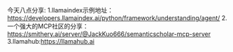 今天八点分享:
1.llamaindex示例地址：https://developers.llamaindex.ai/python/framework/understanding/agent/
2.一个强大的MCP社区的分享：https://smithery.ai/server/@JackKuo666/semanticscholar-mcp-server
3.llamahub:https://llamahub.ai


